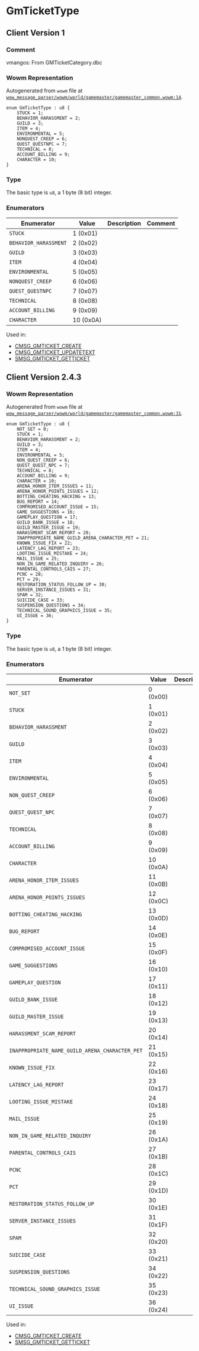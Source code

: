 # GmTicketType

## Client Version 1

### Comment

vmangos: From GMTicketCategory.dbc

### Wowm Representation

Autogenerated from `wowm` file at [`wow_message_parser/wowm/world/gamemaster/gamemaster_common.wowm:14`](https://github.com/gtker/wow_messages/tree/main/wow_message_parser/wowm/world/gamemaster/gamemaster_common.wowm#L14).

```rust,ignore
enum GmTicketType : u8 {
    STUCK = 1;
    BEHAVIOR_HARASSMENT = 2;
    GUILD = 3;
    ITEM = 4;
    ENVIRONMENTAL = 5;
    NONQUEST_CREEP = 6;
    QUEST_QUESTNPC = 7;
    TECHNICAL = 8;
    ACCOUNT_BILLING = 9;
    CHARACTER = 10;
}
```
### Type
The basic type is `u8`, a 1 byte (8 bit) integer.
### Enumerators
| Enumerator | Value  | Description | Comment |
| --------- | -------- | ----------- | ------- |
| `STUCK` | 1 (0x01) |  |  |
| `BEHAVIOR_HARASSMENT` | 2 (0x02) |  |  |
| `GUILD` | 3 (0x03) |  |  |
| `ITEM` | 4 (0x04) |  |  |
| `ENVIRONMENTAL` | 5 (0x05) |  |  |
| `NONQUEST_CREEP` | 6 (0x06) |  |  |
| `QUEST_QUESTNPC` | 7 (0x07) |  |  |
| `TECHNICAL` | 8 (0x08) |  |  |
| `ACCOUNT_BILLING` | 9 (0x09) |  |  |
| `CHARACTER` | 10 (0x0A) |  |  |

Used in:
* [CMSG_GMTICKET_CREATE](cmsg_gmticket_create.md)
* [CMSG_GMTICKET_UPDATETEXT](cmsg_gmticket_updatetext.md)
* [SMSG_GMTICKET_GETTICKET](smsg_gmticket_getticket.md)

## Client Version 2.4.3

### Wowm Representation

Autogenerated from `wowm` file at [`wow_message_parser/wowm/world/gamemaster/gamemaster_common.wowm:31`](https://github.com/gtker/wow_messages/tree/main/wow_message_parser/wowm/world/gamemaster/gamemaster_common.wowm#L31).

```rust,ignore
enum GmTicketType : u8 {
    NOT_SET = 0;
    STUCK = 1;
    BEHAVIOR_HARASSMENT = 2;
    GUILD = 3;
    ITEM = 4;
    ENVIRONMENTAL = 5;
    NON_QUEST_CREEP = 6;
    QUEST_QUEST_NPC = 7;
    TECHNICAL = 8;
    ACCOUNT_BILLING = 9;
    CHARACTER = 10;
    ARENA_HONOR_ITEM_ISSUES = 11;
    ARENA_HONOR_POINTS_ISSUES = 12;
    BOTTING_CHEATING_HACKING = 13;
    BUG_REPORT = 14;
    COMPROMISED_ACCOUNT_ISSUE = 15;
    GAME_SUGGESTIONS = 16;
    GAMEPLAY_QUESTION = 17;
    GUILD_BANK_ISSUE = 18;
    GUILD_MASTER_ISSUE = 19;
    HARASSMENT_SCAM_REPORT = 20;
    INAPPROPRIATE_NAME_GUILD_ARENA_CHARACTER_PET = 21;
    KNOWN_ISSUE_FIX = 22;
    LATENCY_LAG_REPORT = 23;
    LOOTING_ISSUE_MISTAKE = 24;
    MAIL_ISSUE = 25;
    NON_IN_GAME_RELATED_INQUIRY = 26;
    PARENTAL_CONTROLS_CAIS = 27;
    PCNC = 28;
    PCT = 29;
    RESTORATION_STATUS_FOLLOW_UP = 30;
    SERVER_INSTANCE_ISSUES = 31;
    SPAM = 32;
    SUICIDE_CASE = 33;
    SUSPENSION_QUESTIONS = 34;
    TECHNICAL_SOUND_GRAPHICS_ISSUE = 35;
    UI_ISSUE = 36;
}
```
### Type
The basic type is `u8`, a 1 byte (8 bit) integer.
### Enumerators
| Enumerator | Value  | Description | Comment |
| --------- | -------- | ----------- | ------- |
| `NOT_SET` | 0 (0x00) |  |  |
| `STUCK` | 1 (0x01) |  |  |
| `BEHAVIOR_HARASSMENT` | 2 (0x02) |  |  |
| `GUILD` | 3 (0x03) |  |  |
| `ITEM` | 4 (0x04) |  |  |
| `ENVIRONMENTAL` | 5 (0x05) |  |  |
| `NON_QUEST_CREEP` | 6 (0x06) |  |  |
| `QUEST_QUEST_NPC` | 7 (0x07) |  |  |
| `TECHNICAL` | 8 (0x08) |  |  |
| `ACCOUNT_BILLING` | 9 (0x09) |  |  |
| `CHARACTER` | 10 (0x0A) |  |  |
| `ARENA_HONOR_ITEM_ISSUES` | 11 (0x0B) |  |  |
| `ARENA_HONOR_POINTS_ISSUES` | 12 (0x0C) |  |  |
| `BOTTING_CHEATING_HACKING` | 13 (0x0D) |  |  |
| `BUG_REPORT` | 14 (0x0E) |  |  |
| `COMPROMISED_ACCOUNT_ISSUE` | 15 (0x0F) |  |  |
| `GAME_SUGGESTIONS` | 16 (0x10) |  |  |
| `GAMEPLAY_QUESTION` | 17 (0x11) |  |  |
| `GUILD_BANK_ISSUE` | 18 (0x12) |  |  |
| `GUILD_MASTER_ISSUE` | 19 (0x13) |  |  |
| `HARASSMENT_SCAM_REPORT` | 20 (0x14) |  |  |
| `INAPPROPRIATE_NAME_GUILD_ARENA_CHARACTER_PET` | 21 (0x15) |  |  |
| `KNOWN_ISSUE_FIX` | 22 (0x16) |  |  |
| `LATENCY_LAG_REPORT` | 23 (0x17) |  |  |
| `LOOTING_ISSUE_MISTAKE` | 24 (0x18) |  |  |
| `MAIL_ISSUE` | 25 (0x19) |  |  |
| `NON_IN_GAME_RELATED_INQUIRY` | 26 (0x1A) |  |  |
| `PARENTAL_CONTROLS_CAIS` | 27 (0x1B) |  |  |
| `PCNC` | 28 (0x1C) |  |  |
| `PCT` | 29 (0x1D) |  |  |
| `RESTORATION_STATUS_FOLLOW_UP` | 30 (0x1E) |  |  |
| `SERVER_INSTANCE_ISSUES` | 31 (0x1F) |  |  |
| `SPAM` | 32 (0x20) |  |  |
| `SUICIDE_CASE` | 33 (0x21) |  |  |
| `SUSPENSION_QUESTIONS` | 34 (0x22) |  |  |
| `TECHNICAL_SOUND_GRAPHICS_ISSUE` | 35 (0x23) |  |  |
| `UI_ISSUE` | 36 (0x24) |  |  |

Used in:
* [CMSG_GMTICKET_CREATE](cmsg_gmticket_create.md)
* [SMSG_GMTICKET_GETTICKET](smsg_gmticket_getticket.md)

